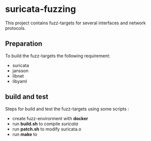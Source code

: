 # suricata-fuzzing
This project contains fuzz-targets for several interfaces and network protocols.  

## Preparation
To build the fuzz-targets the following requirement:
* suricata
* jansson 
* libnet 
* libyaml


## build and test
Steps for build and test the fuzz-targets using some scripts :
* create fuzz-envirorment with **docker**
* run **build.sh** to compile *suricata*
* run **patch.sh** to modify suricata.o
* run **make** to 
